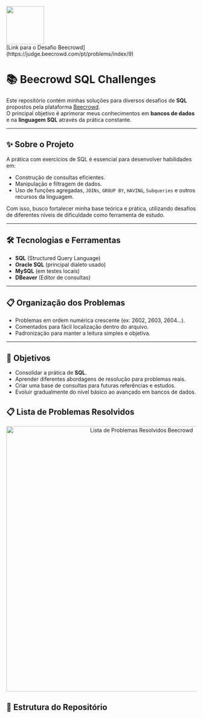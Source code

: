 <div>
 <a href="https://judge.beecrowd.com/pt/problems/index/9"><img src="https://resources.beecrowd.com.br/judge/img/5.0/logo-beecrowd.png?1635097036" height="100"></a>
</div>
[Link para o Desafio Beecrowd](https://judge.beecrowd.com/pt/problems/index/9)

# 📚 Beecrowd SQL Challenges

Este repositório contém minhas soluções para diversos desafios de **SQL** propostos pela plataforma [Beecrowd](https://www.beecrowd.com.br/).  
O principal objetivo é aprimorar meus conhecimentos em **bancos de dados** e na **linguagem SQL** através da prática constante.

---

## ✨ Sobre o Projeto

A prática com exercícios de SQL é essencial para desenvolver habilidades em:

- Construção de consultas eficientes.
- Manipulação e filtragem de dados.
- Uso de funções agregadas, `JOINs`, `GROUP BY`, `HAVING`, `Subqueries` e outros recursos da linguagem.

Com isso, busco fortalecer minha base teórica e prática, utilizando desafios de diferentes níveis de dificuldade como ferramenta de estudo.

---

## 🛠 Tecnologias e Ferramentas

- **SQL** (Structured Query Language)
- **Oracle SQL** (principal dialeto usado)
- **MySQL** (em testes locais)
- **DBeaver** (Editor de consultas)

---
## 📋 Organização dos Problemas

- Problemas em ordem numérica crescente (ex: 2602, 2603, 2604...).
- Comentados para fácil localização dentro do arquivo.
- Padronização para manter a leitura simples e objetiva.

---

## 🎯 Objetivos

- Consolidar a prática de **SQL**.
- Aprender diferentes abordagens de resolução para problemas reais.
- Criar uma base de consultas para futuras referências e estudos.
- Evoluir gradualmente do nível básico ao avançado em bancos de dados.

## 📋 Lista de Problemas Resolvidos

<p align="center">
  <img src="https://raw.githubusercontent.com/seu-usuario/seu-repositorio/main/caminho-da-imagem.png" alt="Lista de Problemas Resolvidos Beecrowd" width="700"/>
</p>

## 🧩 Estrutura do Repositório

